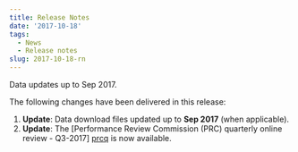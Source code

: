 ```yaml
---
title: Release Notes
date: '2017-10-18'
tags:
  - News
  - Release notes
slug: 2017-10-18-rn
---
```


Data updates up to Sep 2017.

The following changes have been delivered in this release:

1. **Update**: Data download files updated up to **Sep 2017** (when applicable).
1. **Update**: The [Performance Review Commission (PRC) quarterly online review - Q3-2017] [prcq] is now available.



[prcq]: /prcq/ "PRC QUarterly"
